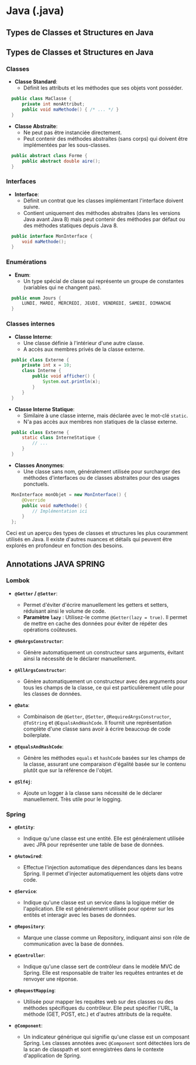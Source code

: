 # Java (.java)
## Types de Classes et Structures en Java

## Types de Classes et Structures en Java

### Classes

- **Classe Standard**:
  - Définit les attributs et les méthodes que ses objets vont posséder.
```java
  public class MaClasse {
      private int monAttribut;
      public void maMethode() { /* ... */ }
  }
```

- **Classe Abstraite**:
  - Ne peut pas être instanciée directement.
  - Peut contenir des méthodes abstraites (sans corps) qui doivent être implémentées par les sous-classes.
```java
  public abstract class Forme {
      public abstract double aire();
  }
```

### Interfaces

- **Interface**:
  - Définit un contrat que les classes implémentant l'interface doivent suivre.
  - Contient uniquement des méthodes abstraites (dans les versions Java avant Java 8) mais peut contenir des méthodes par défaut ou des méthodes statiques depuis Java 8.
```java
  public interface MonInterface {
      void maMethode();
  }
```

### Enumérations

- **Enum**:
  - Un type spécial de classe qui représente un groupe de constantes (variables qui ne changent pas).
```java
  public enum Jours {
      LUNDI, MARDI, MERCREDI, JEUDI, VENDREDI, SAMEDI, DIMANCHE
  }
```

### Classes internes

- **Classe Interne**:
  - Une classe définie à l'intérieur d'une autre classe.
  - A accès aux membres privés de la classe externe.
```java
  public class Externe {
      private int x = 10;
      class Interne {
          public void afficher() {
              System.out.println(x);
          }
      }
  }
```

- **Classe Interne Statique**:
  - Similaire à une classe interne, mais déclarée avec le mot-clé `static`.
  - N'a pas accès aux membres non statiques de la classe externe.
```java
  public class Externe {
      static class InterneStatique {
          // ...
      }
  }
```

- **Classes Anonymes**:
  - Une classe sans nom, généralement utilisée pour surcharger des méthodes d'interfaces ou de classes abstraites pour des usages ponctuels.
```java
  MonInterface monObjet = new MonInterface() {
      @Override
      public void maMethode() {
          // Implémentation ici
      }
  };
```

Ceci est un aperçu des types de classes et structures les plus couramment utilisés en Java. Il existe d'autres nuances et détails qui peuvent être explorés en profondeur en fonction des besoins.




## Annotations JAVA SPRING

### Lombok

- **`@Getter` / `@Setter`**: 
  - Permet d'éviter d'écrire manuellement les getters et setters, réduisant ainsi le volume de code.
  - **Paramètre `lazy`** : Utilisez-le comme `@Getter(lazy = true)`. Il permet de mettre en cache des données pour éviter de répéter des opérations coûteuses.

- **`@NoArgsConstructor`**: 
  - Génère automatiquement un constructeur sans arguments, évitant ainsi la nécessité de le déclarer manuellement.

- **`@AllArgsConstructor`**: 
  - Génère automatiquement un constructeur avec des arguments pour tous les champs de la classe, ce qui est particulièrement utile pour les classes de données.

- **`@Data`**: 
  - Combinaison de `@Getter`, `@Setter`, `@RequiredArgsConstructor`, `@ToString` et `@EqualsAndHashCode`. Il fournit une représentation complète d'une classe sans avoir à écrire beaucoup de code boilerplate.

- **`@EqualsAndHashCode`**:
  - Génère les méthodes `equals` et `hashCode` basées sur les champs de la classe, assurant une comparaison d'égalité basée sur le contenu plutôt que sur la référence de l'objet.

- **`@Slf4j`**: 
  - Ajoute un logger à la classe sans nécessité de le déclarer manuellement. Très utile pour le logging.

### Spring

- **`@Entity`**: 
  - Indique qu'une classe est une entité. Elle est généralement utilisée avec JPA pour représenter une table de base de données.

- **`@Autowired`**: 
  - Effectue l'injection automatique des dépendances dans les beans Spring. Il permet d'injecter automatiquement les objets dans votre code.

- **`@Service`**: 
  - Indique qu'une classe est un service dans la logique métier de l'application. Elle est généralement utilisée pour opérer sur les entités et interagir avec les bases de données.

- **`@Repository`**: 
  - Marque une classe comme un Repository, indiquant ainsi son rôle de communication avec la base de données.

- **`@Controller`**: 
  - Indique qu'une classe sert de contrôleur dans le modèle MVC de Spring. Elle est responsable de traiter les requêtes entrantes et de renvoyer une réponse.

- **`@RequestMapping`**: 
  - Utilisée pour mapper les requêtes web sur des classes ou des méthodes spécifiques du contrôleur. Elle peut spécifier l'URL, la méthode (GET, POST, etc.) et d'autres attributs de la requête.

- **`@Component`**: 
  - Un indicateur générique qui signifie qu'une classe est un composant Spring. Les classes annotées avec `@Component` sont détectées lors de la scan de classpath et sont enregistrées dans le contexte d'application de Spring.
